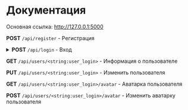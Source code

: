 # Документация
Основная ссылка: http://127.0.0.1:5000

**POST** `/api/register` - Регистрация

<details>
<summary> <b>POST</b> <code>/api/login</code> - Вход </summary>
##### headers

| Название | Тип    | Описание |
|----------|--------|----------|
| email    | string | Почта    |
| password | string | Пароль   |

</details>

**GET** `/api/users/<string:user_login>` - Информация о пользователе

**PUT** `/api/users/<string:user_login>` - Изменить пользователя

**GET** `/api/users/<string:user_login>/avatar` - Аватарка пользователя

**POST** `/api/users/<string:user_login>/avatar` - Изменить аватарку пользователя
